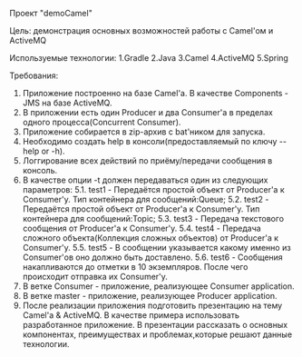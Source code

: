 Проект "demoCamel"

Цель: демонстрация основных возможностей работы с Camel'ом и ActiveMQ

Используемые технологии:
1.Gradle
2.Java
3.Camel
4.ActiveMQ
5.Spring

Требования:
1. Приложение построенно на базе Camel'а. В качестве Components - JMS на базе ActiveMQ.
2. В приложении есть один Producer и два Consumer'а в пределах одного процесса(Concurrent Consumer).
3. Приложение собирается в zip-архив с bat'ником для запуска.
4. Необходимо создать help в консоли(предоставляемый по ключу --help or -h).
5. Логгирование всех действий по приёму/передачи сообщения в консоль.
5. В качестве опции -t должен передаваться один из следующих параметров:
    5.1. test1 - Передаётся простой объект от Producer'a к Consumer'y. Тип контейнера для сообщений:Queue;
    5.2. test2 - Передаётся простой объект от Producer'a к Consumer'y. Тип контейнера для сообщений:Topic;
    5.3. test3 - Передача текстового сообщения от Producer'a к Consumer'y.
    5.4. test4 - Передача сложного объекта(Коллекция сложных объектов) от Producer'a к Consumer'y.
    5.5. test5 - В сообщении указывается какому именно из Consumer'ов оно должно быть доставлено.
    5.6. test6 - Сообщения накапливаются до отметки в 10 экземпляров. После чего происходит отправка их Consumer'у.
6. В ветке Consumer - приложение, реализующее Consumer application.
7. В ветке master - приложение, реализующее Producer application.
8. После реализации приложения подготовить презентацию на тему Camel'а & ActiveMQ. В качестве примера использовать
разработанное приложение. В презентации рассказать о основных компонентах, преимуществах и проблемах,которые решают
данные технологии.